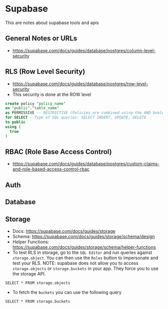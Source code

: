 # Supabase
This are notes about supabase tools and apis

## General Notes or URLs
+ https://supabase.com/docs/guides/database/postgres/column-level-security

## RLS (Row Level Security)
+ https://supabase.com/docs/guides/database/postgres/row-level-security
+ This security is done at the ROW level
```SQL
create policy "policy_name"
on "public"."table_name"
as PERMISSIVE -- RESTRICTIVE (Policies are combined using the AND boolean operator) for PERMISSIVE (Policies are combined using the OR boolean operator) 
for SELECT --Type of SQL queries: SELECT INSERT, UPDATE, DELETE
to public
using (
  true
)
```

## RBAC (Role Base Access Control)
+ https://supabase.com/docs/guides/database/postgres/custom-claims-and-role-based-access-control-rbac

## Auth

## Database

## Storage
+ Docs: https://supabase.com/docs/guides/storage
+ Schema: https://supabase.com/docs/guides/storage/schema/design
+ Helper Functions: https://supabase.com/docs/guides/storage/schema/helper-functions
+ To test RLS in storage, go to the `SQL Editor` and run queries against `storage.object`. You can then use the `Roles` button to impersonate and test your RLS. NOTE: supabase does not allow you to access `storage.objects` or `storage.buckets` in your app.  They force you to use the storage API.
```
SELECT * FROM storage.objects
```
+ To fetch the `buckets` you can use the following query
```
SELECT * FROM storage.buckets
```

